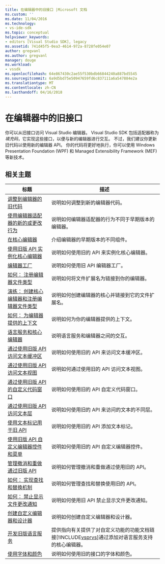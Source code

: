 ```yaml
---
title: 在编辑器中的旧接口 |Microsoft 文档
ms.custom: ''
ms.date: 11/04/2016
ms.technology:
- vs-ide-sdk
ms.topic: conceptual
helpviewer_keywords:
- editors [Visual Studio SDK], legacy
ms.assetid: 741d45f5-0ea3-4614-972a-8728fe054e07
author: gregvanl
ms.author: gregvanl
manager: douge
ms.workload:
- vssdk
ms.openlocfilehash: 64e867430c2ae55f530bdb66844240a887bd5545
ms.sourcegitcommit: 6a9d5bd75e50947659fd6c837111a6a547884e2a
ms.translationtype: MT
ms.contentlocale: zh-CN
ms.lasthandoff: 04/16/2018
---
```

# <a name="legacy-interfaces-in-the-editor"></a>在编辑器中的旧接口
你可以从旧接口访问 Visual Studio 编辑器。 Visual Studio SDK 包括适配器称为*填充码*，它实现这些接口，以便与新的编辑器进行交互。 不过，我们建议你更新旧代码以使用新的编辑器 API。 你的代码将更好地执行，你可以使用 Windows Presentation Foundation (WPF) 和 Managed Extensibility Framework (MEF) 等新技术。  
  
## <a name="related-topics"></a>相关主题  
  
|标题|描述|  
|-----------|-----------------|  
|[调整到编辑器的旧代码](../extensibility/adapting-legacy-code-to-the-editor.md)|说明如何调整到新的编辑器代码。|  
|[使用编辑器适配器的新的或更改行为](../extensibility/new-or-changed-behavior-with-editor-adapters.md)|说明如何编辑器适配器的行为不同于早期版本的编辑器。|  
|[在核心编辑器](../extensibility/inside-the-core-editor.md)|介绍编辑器的早期版本的不同组件。|  
|[使用旧版 API 实例化核心编辑器](../extensibility/instantiating-the-core-editor-by-using-the-legacy-api.md)|说明如何使用旧的 API 来实例化核心编辑器。|  
|[编辑器工厂](../extensibility/editor-factories.md)|说明如何使用旧 API 编辑器工厂。|  
|[如何： 注册编辑器文件类型](../extensibility/how-to-register-editor-file-types.md)|说明如何将文件扩展名为链接到你的编辑器。|  
|[演练： 创建核心编辑器和注册编辑器文件类型](../extensibility/walkthrough-creating-a-core-editor-and-registering-an-editor-file-type.md)|说明如何创建编辑器的核心并链接到它的文件扩展名。|  
|[如何： 为编辑器提供的上下文](../extensibility/how-to-provide-context-for-editors.md)|说明如何为你的编辑器提供的上下文。|  
|[语言服务和核心编辑器](../extensibility/language-services-and-the-core-editor.md)|说明语言服务和编辑器之间的交互。|  
|[通过使用旧版 API 访问文本缓冲区](../extensibility/accessing-the-text-buffer-by-using-the-legacy-api.md)|说明如何使用旧的 API 来访问文本缓冲区。|  
|[通过使用旧版 API 访问文本视图](../extensibility/accessing-thetext-view-by-using-the-legacy-api.md)|说明如何通过使用旧的 API 访问文本视图。|  
|[通过使用旧版 API 的自定义代码窗口](../extensibility/customizing-code-windows-by-using-the-legacy-api.md)|说明如何使用旧的 API 自定义代码窗口。|  
|[通过使用旧版 API 访问文本层](../extensibility/accessing-text-layers-by-using-the-legacy-api.md)|说明如何使用旧的 API 来访问的文本的不同层。|  
|[使用文本标记用于旧 API](../extensibility/using-text-markers-with-the-legacy-api.md)|说明如何使用旧的 API 添加文本标记。|  
|[使用旧版 API 自定义编辑器控件和菜单](../extensibility/customizing-editor-controls-and-menus-by-using-the-legacy-api.md)|说明如何使用旧的 API 自定义编辑器控件。|  
|[管理撤消和重做通过旧版 API](../extensibility/managing-undo-and-redo-by-using-the-legacy-api.md)|说明如何管理撤消和重做通过使用旧的 API。|  
|[如何： 实现查找和替换机制](../extensibility/how-to-implement-the-find-and-replace-mechanism.md)|说明如何管理查找和替换使用旧的 API。|  
|[如何： 禁止显示文件更改通知](../extensibility/how-to-suppress-file-change-notifications.md)|说明如何使用旧 API 禁止显示文件更改通知。|  
|[创建自定义编辑器和设计器](../extensibility/creating-custom-editors-and-designers.md)|说明如何创建自定义编辑器和设计器。|  
|[开发旧版语言服务](../extensibility/internals/developing-a-legacy-language-service.md)|提供指向有关提供了对自定义功能的功能文档链接[!INCLUDE[vsprvs](../code-quality/includes/vsprvs_md.md)]通过添加对语言服务支持的核心编辑器。|  
|[使用字体和颜色](../extensibility/using-fonts-and-colors.md)|说明如何使用旧的接口的字体和颜色。|